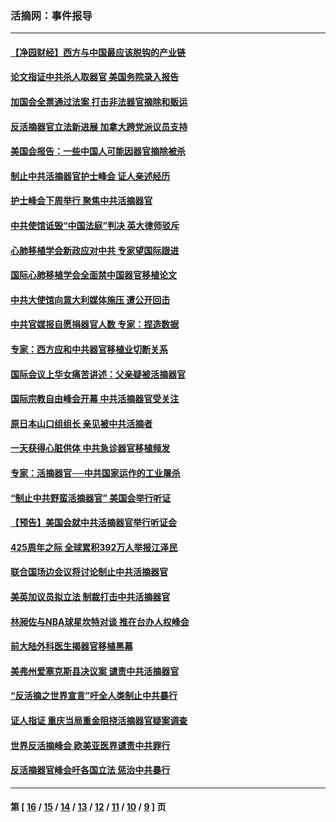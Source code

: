 ### 活摘网：事件报导
---
#### [【净园财经】西方与中国最应该脱钩的产业链](../../pages/nf5877/n14016113.md?07250430) 
#### [论文指证中共杀人取器官 美国务院录入报告](../../pages/nf5877/n13999890.md?07250430) 
#### [加国会全票通过法案 打击非法器官摘除和贩运](../../pages/nf5877/n13884924.md?07250430) 
#### [反活摘器官立法新进展 加拿大跨党派议员支持](../../pages/nf5877/n13876061.md?07250430) 
#### [美国会报告：一些中国人可能因器官摘除被杀](../../pages/nf5877/n13867964.md?07250430) 
#### [制止中共活摘器官护士峰会 证人亲述经历](../../pages/nf5877/n13859007.md?07250430) 
#### [护士峰会下周举行 聚焦中共活摘器官](../../pages/nf5877/n13855418.md?07250430) 
#### [中共使馆诋毁“中国法庭”判决 英大律师驳斥](../../pages/nf5877/n13833945.md?07250430) 
#### [心肺移植学会新政应对中共 专家望国际跟进](../../pages/nf5877/n13829043.md?07250430) 
#### [国际心肺移植学会全面禁中国器官移植论文](../../pages/nf5877/n13827785.md?07250430) 
#### [中共大使馆向意大利媒体施压 遭公开回击](../../pages/nf5877/n13826038.md?07250430) 
#### [中共官媒报自愿捐器官人数 专家：捏造数据](../../pages/nf5877/n13814130.md?07250430) 
#### [专家：西方应和中共器官移植业切断关系](../../pages/nf5877/n13772828.md?07250430) 
#### [国际会议上华女痛苦讲述：父亲疑被活摘器官](../../pages/nf5877/n13771583.md?07250430) 
#### [国际宗教自由峰会开幕 中共活摘器官受关注](../../pages/nf5877/n13769995.md?07250430) 
#### [原日本山口组组长 亲见被中共活摘者](../../pages/nf5877/n13767360.md?07250430) 
#### [一天获得心脏供体 中共急诊器官移植频发](../../pages/nf5877/n13764689.md?07250430) 
#### [专家：活摘器官──中共国家运作的工业屠杀](../../pages/nf5877/n13761178.md?07250430) 
#### [“制止中共野蛮活摘器官” 美国会举行听证](../../pages/nf5877/n13735831.md?07250430) 
#### [【预告】美国会就中共活摘器官举行听证会](../../pages/nf5877/n13732843.md?07250430) 
#### [425周年之际 全球累积392万人举报江泽民](../../pages/nf5877/n13719232.md?07250430) 
#### [联合国场边会议将讨论制止中共活摘器官](../../pages/nf5877/n13656361.md?07250430) 
#### [美英加议员拟立法 制裁打击中共活摘器官](../../pages/nf5877/n13430251.md?07250430) 
#### [林昶佐与NBA球星坎特对谈 推在台办人权峰会](../../pages/nf5877/n13414467.md?07250430) 
#### [前大陆外科医生揭器官移植黑幕](../../pages/nf5877/n13401416.md?07250430) 
#### [美弗州爱塞克斯县决议案 谴责中共活摘器官](../../pages/nf5877/n13320919.md?07250430) 
#### [“反活摘之世界宣言”吁全人类制止中共暴行](../../pages/nf5877/n13259730.md?07250430) 
#### [证人指证 重庆当局重金阻挠活摘器官疑案调查](../../pages/nf5877/n13259127.md?07250430) 
#### [世界反活摘峰会 欧美亚医界谴责中共罪行](../../pages/nf5877/n13253550.md?07250430) 
#### [反活摘器官峰会吁各国立法 惩治中共暴行](../../pages/nf5877/n13245052.md?07250430) 

---
#### 第 [ [16](./16.md?07250430) / [15](./15.md?07250430) / [14](./14.md?07250430) / [13](./13.md?07250430) / [12](./12.md?07250430) / [11](./11.md?07250430) / [10](./10.md?07250430) / [9](./9.md?07250430) ] 页

